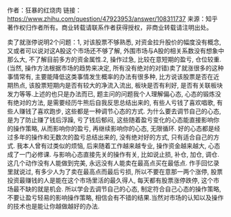作者：狂暴的红烧肉
链接：https://www.zhihu.com/question/47923953/answer/108311737
来源：知乎
著作权归作者所有。商业转载请联系作者获得授权，非商业转载请注明出处。

卖了就涨停说明2个问题：1, 对该股票不够熟悉, 对资金拉升股价的幅度没有概念, 又或者可以说对这A股这个市场还不够了解, 外围市场与A股的相关系数没有想象中那么大, 不了解目前多方的资金属性.2, 操作过急, 比较在意短期的盈亏, 仓位较重.(当然, 操作方法根据市场的趋势来决定, 所有没有绝对的对错)卖了就涨很多的这种事情常有, 主要能降低这类事情发生概率的办法有很多种, 比方说该股票是否在近期热点, 该股票短期内是否有较大的净流入流出, 板块是否有利好, 是否有关联板块发力等等.上述的也只是办法而已, 题主问的问题我个人理解偏心态, 心态的锻炼没有绝对的方法, 是需要经历牛熊后自我反思总结出来的, 有些人亏钱了喜欢唱歌, 有些人赚钱了喜欢跑步, 这些都是一种调节心态的方式. 为什么要去调节自己的心态, 是为了防止赚了钱后浮躁, 亏了钱后郁闷, 这些随着盈亏变化的心态能直接影响你的操作策略, 从而影响你的盈亏, 再继续影响你的心态, 无限循环. 好的心态都是经过多年的操作和无数次的盈亏总结出来的, 没有绝对好的方式, 只有适合自己的方式. 我本人曾有过类似的烦恼, 后来随着工作越来越专业, 操作资金越来越大, 心态成了一门必修课. 与影响心态直接先关的操作有关, 比如说止损, 补仓, 加仓, 调仓. 这几个动作没有人能做到完美, 永远没有人能卖在最高点买在最低点. 作手回忆录里就说过, 有多少人为了卖在最高点而最后亏损, 所以不要在意那一两个涨停, 股票投资最赚钱的人是能在这个市场里活的最久得人, 每天都有股票涨停跌停, 这个市场最不缺的就是机会. 所以学会去调节自己的心态, 制定符合自己心态的操作策略, 不要让盈亏轻易的影响操作策略, 相信会有不错的结果.当然对市场的认知以及操作的技术也是能让你越做越好的办法.